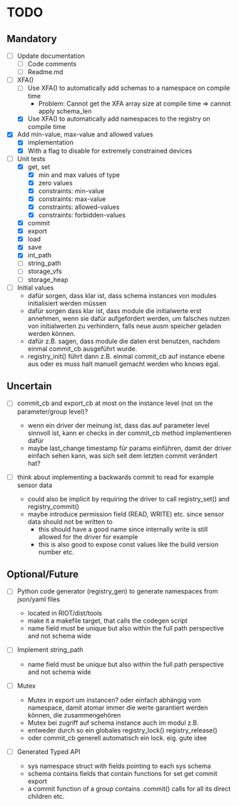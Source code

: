# TODO

## Mandatory

- [ ] Update documentation
  - [ ] Code comments
  - [ ] Readme.md

- [ ] XFA()
  - [ ] Use XFA() to automatically add schemas to a namespace on compile time
    - Problem: Cannot get the XFA array size at compile time => cannot apply schema_len
  - [x] Use XFA() to automatically add namespaces to the registry on compile time

- [x] Add min-value, max-value and allowed values
  - [x] implementation
  - [x] With a flag to disable for extremely constrained devices

- [ ] Unit tests
  - [x] get, set
    - [x] min and max values of type
    - [x] zero values
    - [x] constraints: min-value
    - [x] constraints: max-value
    - [x] constraints: allowed-values
    - [x] constraints: forbidden-values
  - [x] commit
  - [x] export
  - [x] load
  - [x] save
  - [x] int_path
  - [ ] string_path
  - [ ] storage_vfs
  - [ ] storage_heap

- [ ] Initial values
  - dafür sorgen, dass klar ist, dass schema instances von modules initialisiert werden müssen
  - dafür sorgen dass klar ist, dass module die initialwerte erst annehmen, wenn sie dafür aufgefordert werden, um falsches nutzen von initialwerten zu verhindern, falls neue ausm speicher geladen werden können.
  - dafür z.B. sagen, dass module die daten erst benutzen, nachdem einmal commit_cb ausgeführt wurde.
  - registry_init() führt dann z.B. einmal commit_cb auf instance ebene aus oder es muss halt manuell gemacht werden who knows egal.

## Uncertain

- [ ] commit_cb and export_cb at most on the instance level (not on the parameter/group level)?
  - wenn ein driver der meinung ist, dass das auf parameter level sinnvoll ist, kann er checks in der commit_cb method implementieren dafür
  - maybe last_change timestamp für params einführen, damit der driver einfach sehen kann, was sich seit dem letzten commit verändert hat?

- [ ] think about implementing a backwards commit to read for example sensor data
  - could also be implicit by requiring the driver to call registry_set() and registry_commit()
  - maybe introduce permission field (READ, WRITE) etc. since sensor data should not be written to
    - this should have a good name since internally write is still allowed for the driver for example
    - this is also good to expose const values like the build version number etc.

## Optional/Future

- [ ] Python code generator (registry_gen) to generate namespaces from json/yaml files
  - located in RIOT/dist/tools
  - make it a makefile target, that calls the codegen script
  - name field must be unique but also within the full path perspective and not schema wide

- [ ] Implement string_path
  - name field must be unique but also within the full path perspective and not schema wide

- [ ] Mutex
  - Mutex in export um instancen? oder einfach abhängig vom namespace, damit atomar immer die werte garantiert werden können, die zusammengehören
  - Mutex bei zugriff auf schema instance auch im modul z.B.
  - entweder durch so ein globales registry_lock() registry_release()
  - oder commit_cb generell automatisch ein lock. eig. gute idee

- [ ] Generated Typed API
  - sys namespace struct with fields pointing to each sys schema
  - schema contains fields that contain functions for set get commit export
  - a commit function of a group contains .commit() calls for all its direct children etc.
